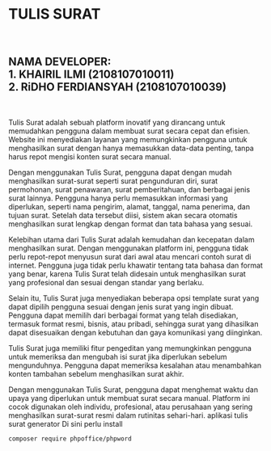 <h1>TULIS SURAT</h1><br>
<h2>NAMA DEVELOPER:<br>
1. KHAIRIL ILMI (2108107010011)<br>
2. RiDHO FERDIANSYAH (2108107010039)</h2>
<br>

Tulis Surat adalah sebuah platform inovatif yang dirancang untuk memudahkan pengguna dalam membuat surat secara cepat dan efisien. Website ini menyediakan layanan yang memungkinkan pengguna untuk menghasilkan surat dengan hanya memasukkan data-data penting, tanpa harus repot mengisi konten surat secara manual.

Dengan menggunakan Tulis Surat, pengguna dapat dengan mudah menghasilkan surat-surat seperti surat pengunduran diri, surat permohonan, surat penawaran, surat pemberitahuan, dan berbagai jenis surat lainnya. Pengguna hanya perlu memasukkan informasi yang diperlukan, seperti nama pengirim, alamat, tanggal, nama penerima, dan tujuan surat. Setelah data tersebut diisi, sistem akan secara otomatis menghasilkan surat lengkap dengan format dan tata bahasa yang sesuai.

Kelebihan utama dari Tulis Surat adalah kemudahan dan kecepatan dalam menghasilkan surat. Dengan menggunakan platform ini, pengguna tidak perlu repot-repot menyusun surat dari awal atau mencari contoh surat di internet. Pengguna juga tidak perlu khawatir tentang tata bahasa dan format yang benar, karena Tulis Surat telah didesain untuk menghasilkan surat yang profesional dan sesuai dengan standar yang berlaku.

Selain itu, Tulis Surat juga menyediakan beberapa opsi template surat yang dapat dipilih pengguna sesuai dengan jenis surat yang ingin dibuat. Pengguna dapat memilih dari berbagai format yang telah disediakan, termasuk format resmi, bisnis, atau pribadi, sehingga surat yang dihasilkan dapat disesuaikan dengan kebutuhan dan gaya komunikasi yang diinginkan.

Tulis Surat juga memiliki fitur pengeditan yang memungkinkan pengguna untuk memeriksa dan mengubah isi surat jika diperlukan sebelum mengunduhnya. Pengguna dapat memeriksa kesalahan atau menambahkan konten tambahan sebelum menghasilkan surat akhir.

Dengan menggunakan Tulis Surat, pengguna dapat menghemat waktu dan upaya yang diperlukan untuk membuat surat secara manual. Platform ini cocok digunakan oleh individu, profesional, atau perusahaan yang sering menghasilkan surat-surat resmi dalam rutinitas sehari-hari.
aplikasi tulis surat generator
Di sini perlu install 

```bash
composer require phpoffice/phpword
```
